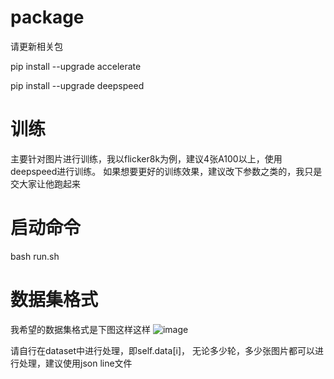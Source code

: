 # package
请更新相关包

pip install --upgrade accelerate

pip install --upgrade deepspeed

# 训练
主要针对图片进行训练，我以flicker8k为例，建议4张A100以上，使用deepspeed进行训练。
如果想要更好的训练效果，建议改下参数之类的，我只是交大家让他跑起来

# 启动命令
bash run.sh

# 数据集格式
我希望的数据集格式是下图这样这样
![image](https://github.com/user-attachments/assets/9c27bde7-7c6d-4e0d-bff4-ec928c2232eb)

请自行在dataset中进行处理，即self.data[i]， 无论多少轮，多少张图片都可以进行处理，建议使用json line文件

